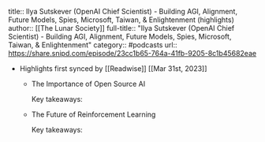 title:: Ilya Sutskever (OpenAI Chief Scientist) - Building AGI, Alignment, Future Models, Spies, Microsoft, Taiwan, & Enlightenment (highlights)
author:: [[The Lunar Society]]
full-title:: "Ilya Sutskever (OpenAI Chief Scientist) - Building AGI, Alignment, Future Models, Spies, Microsoft, Taiwan, & Enlightenment"
category:: #podcasts
url:: https://share.snipd.com/episode/23cc1b65-764a-41fb-9205-8c1b45682eae

- Highlights first synced by [[Readwise]] [[Mar 31st, 2023]]
	- The Importance of Open Source AI
	  
	  Key takeaways:
	- The Future of Reinforcement Learning
	  
	  Key takeaways: